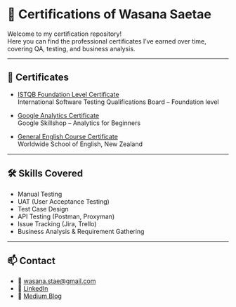 # 📄 Certifications of Wasana Saetae

Welcome to my certification repository!  
Here you can find the professional certificates I’ve earned over time, covering QA, testing, and business analysis.

---

## 🌟 Certificates

- [ISTQB Foundation Level Certificate](./ISTQB_Foundation_Level_Certificate.pdf)  
International Software Testing Qualifications Board – Foundation level

- [Google Analytics Certificate](./Google_Analytics_Certificate.pdf)  
Google Skillshop – Analytics for Beginners

- [General English Course Certificate](./General_English_Certificate.pdf)  
Worldwide School of English, New Zealand

---

## 🛠️ Skills Covered

- Manual Testing  
- UAT (User Acceptance Testing)  
- Test Case Design  
- API Testing (Postman, Proxyman)  
- Issue Tracking (Jira, Trello)  
- Business Analysis & Requirement Gathering

---

## 📫 Contact
- 📧 wasana.stae@gmail.com  
- 💼 [LinkedIn]([https://linkedin.com/in/wasana-saetae](https://www.linkedin.com/in/wasana-saetae-08b597290/))  
- 📝 [Medium Blog](https://medium.com/@wasana.stae)

